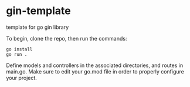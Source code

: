 # gin-template
template for go gin library

To begin, clone the repo, then run the commands:
```
go install
go run .
```

Define models and controllers in the associated directories, and routes in main.go.
Make sure to edit your go.mod file in order to properly configure your project.
